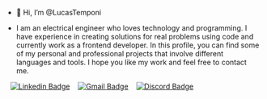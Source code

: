 - 👋 Hi, I’m @LucasTemponi

-  I am an electrical engineer who loves technology and programming. I have experience in creating solutions for real problems using code and currently work as a frontend developer. In this profile, you can find some of my personal and professional projects that involve different languages and tools. I hope you like my work and feel free to contact me.

&nbsp;&nbsp;&nbsp;[![Linkedin Badge](https://img.shields.io/badge/LinkedIn-0077B5?style=for-the-badge&logo=linkedin&logoColor=white&link=https://www.linkedin.com/in/LucasTemponi/)](https://www.linkedin.com/in/LucasTemponi/)
&nbsp;&nbsp;&nbsp;[![Gmail Badge](https://img.shields.io/badge/Gmail-D14836?style=for-the-badge&logo=gmail&logoColor=white&link=mail@lucastmpn@gmail.com)](mailto:mail@lucastmpn@gmail.com)
&nbsp;&nbsp;&nbsp;[![Discord Badge](https://img.shields.io/badge/Discord-5865F2?style=for-the-badge&logo=discord&logoColor=white&link=https://www.discordapp.com/users/lucastemponi)](https://www.discordapp.com/users/lucastemponi)   

<!---
LucasTemponi/LucasTemponi is a ✨ special ✨ repository because its `README.md` (this file) appears on your GitHub profile.
You can click the Preview link to take a look at your changes.
--->
